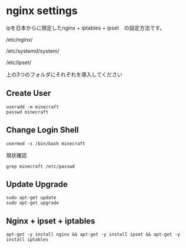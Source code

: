 # nginx settings

ipを日本からに限定したnginx + iptables + ipset　の設定方法です。

/etc/nginx/

/etc/systemd/system/

/etc/ipset/

上の3つのフォルダにそれぞれを導入してください

## Create User

```
useradd -m minecraft
passwd minecraft
```

## Change Login Shell

```
usermod -s /bin/bash minecraft
```
現状確認
```
grep minecraft /etc/passwd
```

## Update Upgrade
```
sudo apt-get update
sudo apt-get upgrade
```

## Nginx + ipset + iptables

```
apt-get -y install nginx && apt-get -y install ipset && apt-get -y install iptables
```
